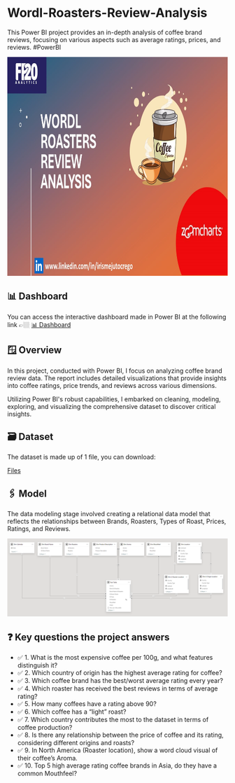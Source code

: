 # Wordl-Roasters-Review-Analysis
This Power BI project provides an in-depth analysis of coffee brand reviews, focusing on various aspects such as average ratings, prices, and reviews. #PowerBI

<div align="center">
<img src="https://github.com/IrisMejuto/Wordl-Roasters-Review-Analysis/blob/main/Images/5%20Wordl%20Roasters%20Review%20Analysis.jpg" alt="Logo" width="800" height="500">
</div>

## 📊 Dashboard
You can access the interactive dashboard made in Power BI at the following link 👉🏼 [📊 Dashboard](https://app.powerbi.com/view?r=eyJrIjoiMzgyNGM3YzktZDc4Zi00NjAzLWJkYTUtZjQzNzM2NmM1N2IxIiwidCI6IjQ2NTRiNmYxLTBlNDctNDU3OS1hOGExLTAyZmU5ZDk0M2M3YiIsImMiOjl9)

## 🪟 Overview
In this project, conducted with Power BI, I focus on analyzing coffee brand review data. The report includes detailed visualizations that provide insights into coffee ratings, price trends, and reviews across various dimensions.

Utilizing Power BI's robust capabilities, I embarked on cleaning, modeling, exploring, and visualizing the comprehensive dataset to discover critical insights.

## 🗃️ Dataset
The dataset is made up of 1 file, you can download:

[Files](https://github.com/IrisMejuto/Wordl-Roasters-Review-Analysis/blob/main/Dataset/Coffee%20Brand%20Review_dataset_FP20C16.xlsx)

## 🖇️ Model
The data modeling stage involved creating a relational data model that reflects the relationships between Brands, Roasters, Types of Roast, Prices, Ratings, and Reviews.

![image](https://github.com/IrisMejuto/Wordl-Roasters-Review-Analysis/blob/main/Images/Model.png)

## ❓ Key questions the project answers
* ✅ 1. What is the most expensive coffee per 100g, and what features distinguish it?
* ✅ 2. Which country of origin has the highest average rating for coffee?
* ✅ 3. Which coffee brand has the best/worst average rating every year?
* ✅ 4. Which roaster has received the best reviews in terms of average rating?
* ✅ 5. How many coffees have a rating above 90?
* ✅ 6. Which coffee has a “light” roast?
* ✅ 7. Which country contributes the most to the dataset in terms of coffee production?
* ✅ 8. Is there any relationship between the price of coffee and its rating, considering different origins and roasts?
* ✅ 9. In North America (Roaster location), show a word cloud visual of their coffee’s Aroma.
* ✅ 10. Top 5 high average rating coffee brands in Asia, do they have a common Mouthfeel?
